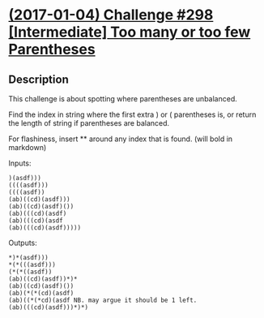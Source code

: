 # [(2017-01-04) Challenge #298 [Intermediate] Too many or too few Parentheses](https://www.reddit.com/r/dailyprogrammer/comments/5m034l/20170104_challenge_298_intermediate_too_many_or/)
## Description
This challenge is about spotting where parentheses are unbalanced.

Find the index in string where the first extra ) or ( parentheses is, or return the length of string if parentheses are balanced.

For flashiness, insert ** around any index that is found. (will bold in markdown)

Inputs:

    )(asdf)))
    ((((asdf)))
    ((((asdf))
    (ab)((cd)(asdf)))
    (ab)((cd)(asdf)())
    (ab)(((cd)(asdf)
    (ab)(((cd)(asdf
    (ab)(((cd)(asdf)))))
    
Outputs:

    *)*(asdf)))
    *(*(((asdf)))
    (*(*((asdf))
    (ab)((cd)(asdf))*)*
    (ab)((cd)(asdf)())
    (ab)(*(*(cd)(asdf)
    (ab)((*(*cd)(asdf NB. may argue it should be 1 left.
    (ab)(((cd)(asdf)))*)*)